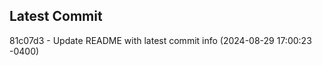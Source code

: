 
## Latest Commit
81c07d3 - Update README with latest commit info (2024-08-29 17:00:23 -0400) <Yunxi-Zhou>
